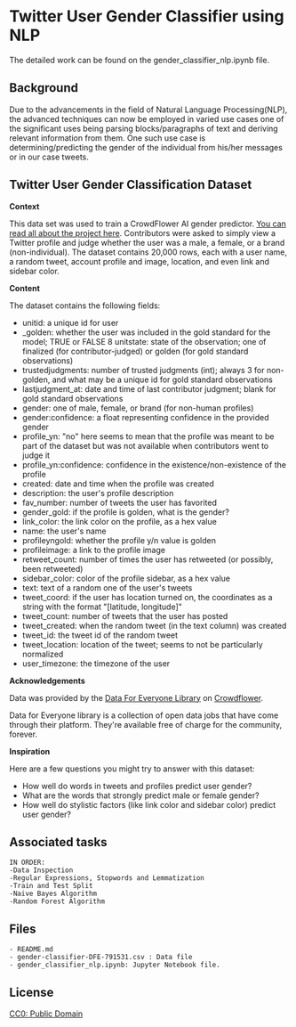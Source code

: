 # Twitter User Gender Classifier using NLP
The detailed work can be found on the gender_classifier_nlp.ipynb file.

## Background 

Due to the advancements in the field of Natural Language Processing(NLP), the advanced techniques can now be employed in varied use cases one of the significant uses being parsing blocks/paragraphs of text and deriving relevant information from them.
One such use case is determining/predicting the gender of the individual from his/her messages or in our case tweets.

## Twitter User Gender Classification Dataset

**Context**

This data set was used to train a CrowdFlower AI gender predictor. [You can read all about the project here](https://www.crowdflower.com/using-machine-learning-to-predict-gender/). Contributors were asked to simply view a Twitter profile and judge whether the user was a male, a female, or a brand (non-individual). The dataset contains 20,000 rows, each with a user name, a random tweet, account profile and image, location, and even link and sidebar color.

**Content**

The dataset contains the following fields:

 * unitid: a unique id for user
 * _golden: whether the user was included in the gold standard for the model; TRUE or FALSE
 8 unitstate: state of the observation; one of finalized (for contributor-judged) or golden (for gold standard observations)
 * trustedjudgments: number of trusted judgments (int); always 3 for non-golden, and what may be a unique id for gold standard observations
 * lastjudgment_at: date and time of last contributor judgment; blank for gold standard observations
 * gender: one of male, female, or brand (for non-human profiles)
 * gender:confidence: a float representing confidence in the provided gender
 * profile_yn: "no" here seems to mean that the profile was meant to be part of the dataset but was not available when contributors went to judge it
 * profile_yn:confidence: confidence in the existence/non-existence of the profile
 * created: date and time when the profile was created
 * description: the user's profile description
 * fav_number: number of tweets the user has favorited
 * gender_gold: if the profile is golden, what is the gender?
 * link_color: the link color on the profile, as a hex value
 * name: the user's name
 * profileyngold: whether the profile y/n value is golden
 * profileimage: a link to the profile image
 * retweet_count: number of times the user has retweeted (or possibly, been retweeted)
 * sidebar_color: color of the profile sidebar, as a hex value
 * text: text of a random one of the user's tweets
 * tweet_coord: if the user has location turned on, the coordinates as a string with the format "[latitude, longitude]"
 * tweet_count: number of tweets that the user has posted
 * tweet_created: when the random tweet (in the text column) was created
 * tweet_id: the tweet id of the random tweet
 * tweet_location: location of the tweet; seems to not be particularly normalized
 * user_timezone: the timezone of the user

**Acknowledgements**

Data was provided by the [Data For Everyone Library](https://www.crowdflower.com/data-for-everyone/) on [Crowdflower](https://www.crowdflower.com/).

Data for Everyone library is a collection of open data jobs that have come through their platform. They're available free of charge for the community, forever.

**Inspiration**

Here are a few questions you might try to answer with this dataset:

 * How well do words in tweets and profiles predict user gender?
 * What are the words that strongly predict male or female gender?
 * How well do stylistic factors (like link color and sidebar color) predict user gender?

## Associated tasks

	IN ORDER:
    -Data Inspection
    -Regular Expressions, Stopwords and Lemmatization
    -Train and Test Split
    -Naive Bayes Algorithm
    -Random Forest Algorithm


## Files

	- README.md
	- gender-classifier-DFE-791531.csv : Data file
    - gender_classifier_nlp.ipynb: Jupyter Notebook file.


## License

[CC0: Public Domain](https://creativecommons.org/publicdomain/zero/1.0/)
